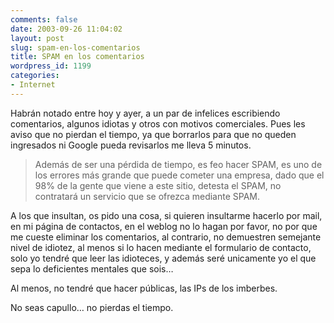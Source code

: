 ```yaml
---
comments: false
date: 2003-09-26 11:04:02
layout: post
slug: spam-en-los-comentarios
title: SPAM en los comentarios
wordpress_id: 1199
categories:
- Internet
---
```


Habrán notado entre hoy y ayer, a un par de infelices escribiendo comentarios, algunos idiotas y otros con motivos comerciales. Pues les aviso que no pierdan el tiempo, ya que borrarlos para que no queden ingresados ni Google pueda revisarlos me lleva 5 minutos.





> Además de ser una pérdida de tiempo, es feo hacer SPAM, es uno de los errores más grande que puede cometer una empresa, dado que el 98% de la gente que viene a este sitio, detesta el SPAM, no contratará un servicio que se ofrezca mediante SPAM.





A los que insultan, os pido una cosa, si quieren insultarme hacerlo por mail, en mi página de contactos, en el weblog no lo hagan por favor, no por que me cueste eliminar los comentarios, al contrario, no demuestren semejante nivel de idiotez, al menos si lo hacen mediante el formulario de contacto, solo yo tendré que leer las idioteces, y además seré unicamente yo el que sepa lo deficientes mentales que sois…





Al menos, no tendré que hacer públicas, las IPs de los imberbes.





No seas capullo… no pierdas el tiempo.




 

